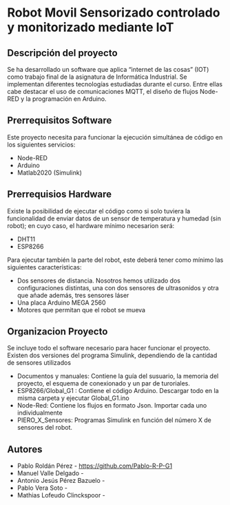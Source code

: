 # Robot Movil Sensorizado controlado y monitorizado mediante IoT

## Descripción del proyecto
Se ha desarrollado un software que aplica “internet de las cosas” (IOT) como trabajo final de la asignatura de Informática Industrial. Se implementan diferentes tecnologías estudiadas durante el curso. Entre ellas cabe destacar el uso de comunicaciones MQTT, el diseño de flujos Node-RED y la programación en Arduino. 


## Prerrequisitos Software
Este proyecto necesita para funcionar la ejecución simultánea de código en los siguientes servicios:
  - Node-RED
  - Arduino
  - Matlab2020 (Simulink)

## Prerrequisios Hardware
Existe la posibilidad de ejecutar el código como si solo tuviera la funcionalidad de enviar datos de un sensor de temperatura y humedad (sin robot); en cuyo caso, el hardware mínimo necesarion será:
  - DHT11
  - ESP8266
  
Para ejecutar también la parte del robot, este deberá tener como mínimo las siguientes características:
  - Dos sensores de distancia. Nosotros hemos utilizado dos configuraciones distintas, una con dos sensores de ultrasonidos y otra que añade además, tres sensores láser
  - Una placa Arduino MEGA 2560
  - Motores que permitan que el robot se mueva

## Organizacion Proyecto
Se incluye todo el software necesario para hacer funcionar el proyecto. Existen dos versiones del programa Simulink, dependiendo de la cantidad de sensores utilizados
  - Documentos y manuales: Contiene la guía del susuario, la memoria del proyecto, el esquema de conexionado y un par de turoriales.
  - ESP8266/Global_G1 : Contiene el código Arduino. Descargar todo en la misma carpeta y ejecutar Global_G1.ino
  - Node-Red: Contiene los flujos en formato Json. Importar cada uno individualmente
  - PIERO_X_Sensores: Programas Simulink en función del número X de sensores del robot.


## Autores
  - Pablo Roldán Pérez            - https://github.com/Pablo-R-P-G1
  - Manuel Valle Delgado          - 
  - Antonio Jesús Pérez Bazuelo   - 
  - Pablo Vera Soto               - 
  - Mathias Lofeudo Clinckspoor   - 
